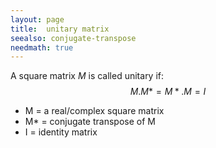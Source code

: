 ```yaml
---
layout: page
title:  unitary matrix
seealso: conjugate-transpose
needmath: true
---
```

A square matrix _M_ is called unitary if:
$$ M . M* = M* . M = I $$
* M = a real/complex square matrix
* M* = conjugate transpose of M
* I = identity matrix
